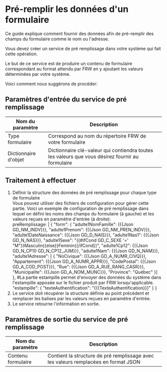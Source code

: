 # Pré-remplir les données d'un formulaire

Ce guide explique comment fournir des données afin de pré-remplir des champs du formulaire comme le nom ou l'adresse.

Vous devez créer un service de pré remplissage dans votre système qui fait cette opération.

Le but de ce service est de produire un contenu de formulaire correspondant au format attendu par FRW en y ajoutant les valeurs déterminées par votre système.

Voici comment nous suggérons de procéder:

<h2>Paramètres d'entrée du service de pré remplissage</h2>

| Nom du paramètre | Description |
| ---- | ---------- |
| Type formulaire | Correspond au nom du répertoire FRW de votre formulaire |
| Dictionnaire d'objet | Dictionnaire clé-valeur qui contiendra toutes les valeurs que vous désirez fournir au formulaire |

<h2>Traitement à effectuer</h2>
<ol>
  <li>Définir la structure des données de pré remplissage pour chaque type de formulaire</li>
  Vous pouvez utiliser des fichiers de configuration pour gérer cette partie.
  Voici un exemple de configuration de pré remplissage dans lequel on défini les noms des champs du formulaire (à gauche) et les valeurs reçues en paramètre d'entrée (à droite):<br>
  preRemplissage: |
  {
    "form": {
        "adulte1NomFamille": {{{Json GD_NM_INDV}}},
        "adulte1Prenom": {{{Json GD_NM_PREN_INDV}}},
        "adulte1DateNaissance": {{{Json GD_D_NAIS}}},
        "adulte1Nas1": {{{Json GD_N_NAS}}},
        "adulte1Sexe": "{{#ifCond GD_C_SEXE '=' "M"}}Masculin{{else}}Feminin{{/ifCond}}",
        "adulte1Cp12": {{{Json GD_N_CP10 GD_N_CP12_JUM}}},
        "adulte1Nam": {{{Json GD_N_NAM}}},
        "adulte1Adresse": [
          {
            "NoCivique": {{{Json GD_A_NUMR_CIVQ}}},
            "Appartement": {{{Json GD_A_NUMR_APPR}}},
            "CodePostal": {{{Json GD_A_COD_POST}}},
            "Rue": {{{Json GD_A_RUE_RANG_CASR}}},
            "Municipalite": {{{Json GD_A_NOM_MUNC}}},
            "Province": "Québec"
          }]
    },
    #La partie estampille permet d'envoyer des données du système dans l'estampille apposée sur le fichier produit par FRW lorsqu'applicable.
    "estampille": {
        "texteAuthentification": "{{{TexteAuthentification}}}"
    }
  }
  <li>Le service doit récupérer la structure définie au point précédent et remplacer les balises par les valeurs reçues en paramètre d'entrée.</li>
  <li>Le service retourne l'information en sortie.</li>
</ol>

<h2>Paramètres de sortie du service de pré remplissage</h2>

| Nom du paramètre | Description |
| ---- | ---------- |
| Contenu formulaire | Contient la structure de pré remplissage avec les valeurs remplacées en format JSON |
